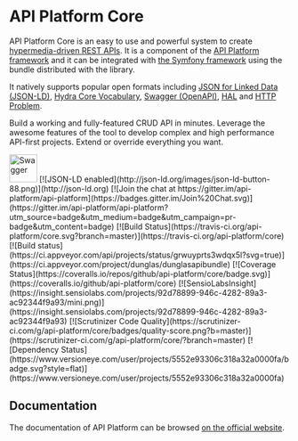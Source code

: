 # API Platform Core

API Platform Core is an easy to use and powerful system to create [hypermedia-driven REST APIs](https://en.wikipedia.org/wiki/HATEOAS).
It is a component of the [API Platform framework](https://api-platform.com) and it can be integrated
with [the Symfony framework](https://symfony.com) using the bundle distributed with the library.

It natively supports popular open formats including [JSON for Linked Data (JSON-LD)](http://json-ld.org), [Hydra Core Vocabulary](http://www.hydra-cg.com), [Swagger (OpenAPI)](http://swagger.io), [HAL](http://stateless.co/hal_specification.html) and [HTTP Problem](https://tools.ietf.org/html/draft-ietf-appsawg-http-problem-03).

Build a working and fully-featured CRUD API in minutes. Leverage the awesome features of the tool to develop complex and
high performance API-first projects. Extend or override everything you want.

<img src="https://camo.githubusercontent.com/3a20ce067d38ecc857843b57b0d926e3c718f11f/687474703a2f2f323433347a6432396d697364336534613466316537336b692e7770656e67696e652e6e6574646e612d63646e2e636f6d2f77702d636f6e74656e742f7468656d65732f6b6576696e6c656172796e65742f6173736574732f696d672f737761676765722d6c6f676f4032782e706e67" alt="Swagger" data-canonical-src="http://2434zd29misd3e4a4f1e73ki.wpengine.netdna-cdn.com/wp-content/themes/kevinlearynet/assets/img/swagger-logo@2x.png" width="50" height="50">
[![JSON-LD enabled](http://json-ld.org/images/json-ld-button-88.png)](http://json-ld.org)
[![Join the chat at https://gitter.im/api-platform/api-platform](https://badges.gitter.im/Join%20Chat.svg)](https://gitter.im/api-platform/api-platform?utm_source=badge&utm_medium=badge&utm_campaign=pr-badge&utm_content=badge)
[![Build Status](https://travis-ci.org/api-platform/core.svg?branch=master)](https://travis-ci.org/api-platform/core)
[![Build status](https://ci.appveyor.com/api/projects/status/grwuyprts3wdqx5l?svg=true)](https://ci.appveyor.com/project/dunglas/dunglasapibundle)
[![Coverage Status](https://coveralls.io/repos/github/api-platform/core/badge.svg)](https://coveralls.io/github/api-platform/core)
[![SensioLabsInsight](https://insight.sensiolabs.com/projects/92d78899-946c-4282-89a3-ac92344f9a93/mini.png)](https://insight.sensiolabs.com/projects/92d78899-946c-4282-89a3-ac92344f9a93)
[![Scrutinizer Code Quality](https://scrutinizer-ci.com/g/api-platform/core/badges/quality-score.png?b=master)](https://scrutinizer-ci.com/g/api-platform/core/?branch=master)
[![Dependency Status](https://www.versioneye.com/user/projects/5552e93306c318a32a0000fa/badge.svg?style=flat)](https://www.versioneye.com/user/projects/5552e93306c318a32a0000fa)

## Documentation

The documentation of API Platform can be browsed [on the official website](https://api-platform.com/docs/).
